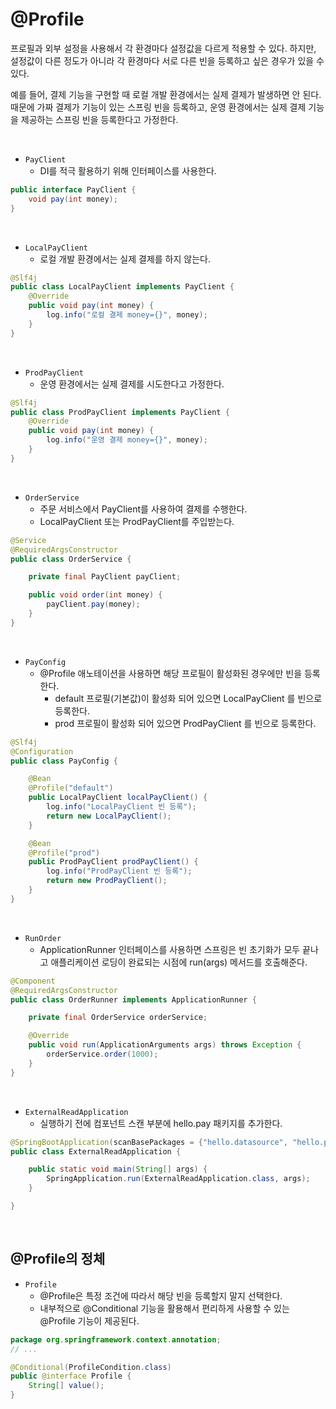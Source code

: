 # @Profile

프로필과 외부 설정을 사용해서 각 환경마다 설정값을 다르게 적용할 수 있다. 하지만, 설정값이 다른 정도가 아니라 각 환경마다 서로 다른 빈을 등록하고 싶은 경우가 있을 수 있다.  

예를 들어, 결제 기능을 구현할 때 로컬 개발 환경에서는 실제 결제가 발생하면 안 된다. 때문에 가짜 결제가 기능이 있는 스프링 빈을 등록하고, 운영 환경에서는 실제 결제 기능을 제공하는 스프링 빈을 등록한다고 가정한다.  

<br/>

 - `PayClient`
    - DI를 적극 활용하기 위해 인터페이스를 사용한다.
```java
public interface PayClient {
    void pay(int money);
}
```

<br/>

 - `LocalPayClient`
    - 로컬 개발 환경에서는 실제 결제를 하지 않는다.
```java
@Slf4j
public class LocalPayClient implements PayClient {
    @Override
    public void pay(int money) {
        log.info("로컬 결제 money={}", money);
    }
}
```

<br/>

 - `ProdPayClient`
    - 운영 환경에서는 실제 결제를 시도한다고 가정한다.
```java
@Slf4j
public class ProdPayClient implements PayClient {
    @Override
    public void pay(int money) {
        log.info("운영 결제 money={}", money);
    }
}
```

<br/>

 - `OrderService`
    - 주문 서비스에서 PayClient를 사용하여 결제를 수행한다.
    - LocalPayClient 또는 ProdPayClient를 주입받는다.
```java
@Service
@RequiredArgsConstructor
public class OrderService {

    private final PayClient payClient;

    public void order(int money) {
        payClient.pay(money);
    }
}
```

<br/>

 - `PayConfig`
    - @Profile 애노테이션을 사용하면 해당 프로필이 활성화된 경우에만 빈을 등록한다.
        - default 프로필(기본값)이 활성화 되어 있으면 LocalPayClient 를 빈으로 등록한다.
        - prod 프로필이 활성화 되어 있으면 ProdPayClient 를 빈으로 등록한다.
```java
@Slf4j
@Configuration
public class PayConfig {

    @Bean
    @Profile("default")
    public LocalPayClient localPayClient() {
        log.info("LocalPayClient 빈 등록");
        return new LocalPayClient();
    }

    @Bean
    @Profile("prod")
    public ProdPayClient prodPayClient() {
        log.info("ProdPayClient 빈 등록");
        return new ProdPayClient();
    }
}
```

<br/>

 - `RunOrder`
    - ApplicationRunner 인터페이스를 사용하면 스프링은 빈 초기화가 모두 끝나고 애플리케이션 로딩이 완료되는 시점에 run(args) 메서드를 호출해준다.
```java
@Component
@RequiredArgsConstructor
public class OrderRunner implements ApplicationRunner {

    private final OrderService orderService;

    @Override
    public void run(ApplicationArguments args) throws Exception {
        orderService.order(1000);
    }
}
```

<br/>

 - `ExternalReadApplication`
    - 실행하기 전에 컴포넌트 스캔 부분에 hello.pay 패키지를 추가한다.
```java
@SpringBootApplication(scanBasePackages = {"hello.datasource", "hello.pay"})
public class ExternalReadApplication {

    public static void main(String[] args) {
        SpringApplication.run(ExternalReadApplication.class, args);
    }

}
```

<br/>

## @Profile의 정체

 - `Profile`
    - @Profile은 특정 조건에 따라서 해당 빈을 등록할지 말지 선택한다.
    - 내부적으로 @Conditional 기능을 활용해서 편리하게 사용할 수 있는 @Profile 기능이 제공된다.
```java
package org.springframework.context.annotation;
// ...

@Conditional(ProfileCondition.class)
public @interface Profile {
    String[] value();
}
```

